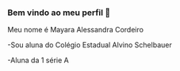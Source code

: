### Bem vindo ao meu perfil 🤍

Meu nome é Mayara Alessandra Cordeiro

-Sou aluna do Colégio Estadual Alvino Schelbauer

-Aluna da 1 série A
